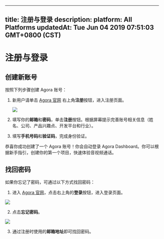 
---
title: 注册与登录
description: 
platform: All Platforms
updatedAt: Tue Jun 04 2019 07:51:03 GMT+0800 (CST)
---
# 注册与登录
## 创建新账号
按照下列步骤创建 Agora 账号：

1. 新用户请单击 [Agora 官网](http://www.agora.io/cn/) 右上角**注册**按钮，进入注册页面。

	![](https://web-cdn.agora.io/docs-files/1552447285967)

2. 填写你的**邮箱**和**密码**，单击**注册**按钮。根据屏幕提示完善账号相关信息（姓名、公司、产品兴趣点、开发平台和行业）。

3. 填写**手机号码**和**验证码**，完成身份验证。

恭喜你成功创建了一个 Agora 账号！你会自动登录 Agora Dashboard。你可以根据新手指引，创建你的第一个项目，快速体验音视频通话。

## 找回密码

如果你忘记了密码，可通过以下方式找回密码：

1. 进入 [Agora 官网](http://www.agora.io/cn/)，点击右上角的**登录**按钮，进入登录页面。

 ![](https://web-cdn.agora.io/docs-files/1552447662883)

2. 点击**忘记密码**。

 ![](https://web-cdn.agora.io/docs-files/1552447886350)

3. 通过注册时使用的**邮箱地址**即可找回密码。
